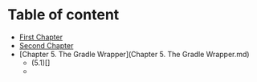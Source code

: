 # Table of content

* [First Chapter](chapter1.md)
* [Second Chapter](S.md)
* [Chapter 5. The Gradle Wrapper](Chapter 5. The Gradle Wrapper.md)
  * (5.1)[]
  * 